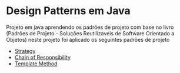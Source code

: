 # Design Patterns em Java
Projeto em java aprendendo os padrões de projeto com base no livro (Padrões de Projeto - Soluções Reutilizaveis de Software Orientado a Objetos) neste projeto foi aplicado os seguintes padrões de projeto 

* [Strategy](https://refactoring.guru/design-patterns/strategy)
* [Chain of Responsibility](https://refactoring.guru/design-patterns/chain-of-responsibility)
* [Template Method](https://refactoring.guru/design-patterns/template-method)

